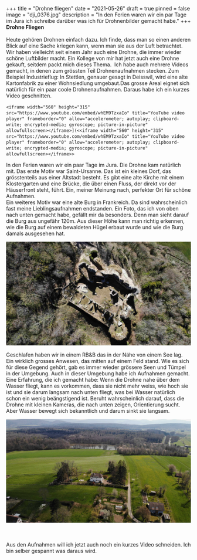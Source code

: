 +++
title = "Drohne fliegen"
date = "2021-05-26"
draft = true
pinned = false
image = "dji_0376.jpg"
description = "In den Ferien waren wir ein par Tage im Jura ich schreibe darüber was ich für Drohnenbilder gemacht habe."
+++
**Drohne Fliegen**\
\
Heute gehören Drohnen einfach dazu. Ich finde, dass man so einen anderen Blick auf eine Sache kriegen kann, wenn man sie aus der Luft betrachtet. Wir haben vielleicht seit einem Jahr auch eine Drohne, die immer wieder schöne Luftbilder macht. Ein Kollege von mir hat jetzt auch eine Drohne gekauft, seitdem packt mich dieses Thema.  Ich habe auch mehrere Videos gemacht, in denen zum grössten Teil Drohnenaufnahmen stecken. Zum Beispiel Industrieflug: In Stettlen, genauer gesagt in Deisswil, wird eine alte Kartonfabrik zu einer Wohnsiedlung umgebaut.Das grosse Areal eignet sich natürlich für ein paar coole Drohnenaufnahmen. Daraus habe ich ein kurzes Video geschnitten.

```
<iframe width="560" height="315" src="https://www.youtube.com/embed/whEM9TzxaIo" title="YouTube video player" frameborder="0" allow="accelerometer; autoplay; clipboard-write; encrypted-media; gyroscope; picture-in-picture" allowfullscreen></iframe>](<<iframe width="560" height="315" src="https://www.youtube.com/embed/whEM9TzxaIo" title="YouTube video player" frameborder="0" allow="accelerometer; autoplay; clipboard-write; encrypted-media; gyroscope; picture-in-picture" allowfullscreen></iframe>>
```

In den Ferien waren wir ein paar Tage im Jura. Die Drohne kam natürlich mit. Das erste Motiv war Saint-Ursanne. Das ist ein kleines Dorf, das grösstenteils aus einer Altstadt besteht. Es gibt eine alte Kirche mit einem Klostergarten und eine Brücke, die über einen Fluss, der direkt vor der Häuserfront steht, führt. Ein, meiner Meinung nach, perfekter Ort für schöne Aufnahmen.\
Ein weiteres Motiv war eine alte Burg in Frankreich. Da sind wahrscheinlich fast meine Lieblingsaufnahmen endstanden. Ein Foto, das ich von oben nach unten gemacht habe, gefällt mir da besonders. Denn man sieht darauf die Burg aus ungefähr 120m. Aus dieser Höhe kann man richtig erkennen, wie die Burg auf einem bewaldeten Hügel erbaut wurde und wie die Burg damals ausgesehen hat.

![](dji_0376.jpg)

Geschlafen haben wir in einem RB&B das in der Nähe von einem See lag. Ein wirklich grosses Anwesen, das mitten auf einem Feld stand. Wie es sich für diese Gegend gehört, gab es immer wieder grössere Seen und Tümpel in der Umgebung. Auch in dieser Umgebung habe ich Aufnahmen gemacht. Eine Erfahrung, die ich gemacht habe: Wenn die Drohne nahe über dem Wasser fliegt, kann es vorkommen, dass sie nicht mehr weiss, wie hoch sie ist und sie darum langsam nach unten fliegt, was bei Wasser natürlich schon ein wenig beängstigend ist. Beruht wahrscheinlich darauf, dass die Drohne mit kleinen Kameras, die nach unten zeigen, Orientierung sucht. Aber Wasser bewegt sich bekanntlich und darum sinkt sie langsam.

![](dji_0351.jpg)

\
\
Aus den Aufnahmen will ich jetzt auch noch ein kurzes Video schneiden. Ich bin selber gespannt was daraus wird.